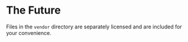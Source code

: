 # The Future

Files in the `vendor` directory are separately licensed and are included for your convenience.
